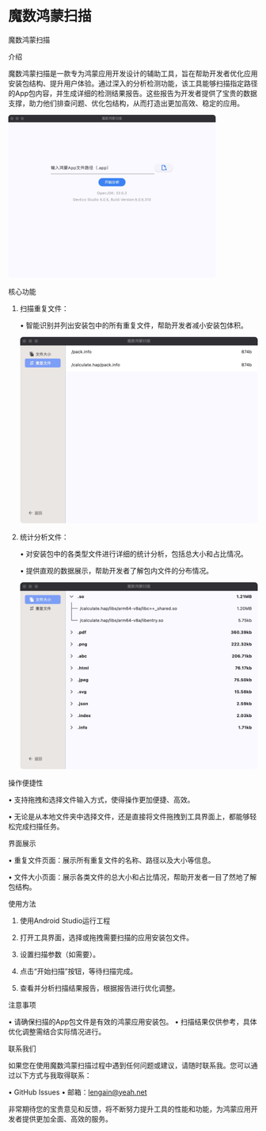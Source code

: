 # 魔数鸿蒙扫描

魔数鸿蒙扫描

介绍

魔数鸿蒙扫描是一款专为鸿蒙应用开发设计的辅助工具，旨在帮助开发者优化应用安装包结构、提升用户体验。通过深入的分析检测功能，该工具能够扫描指定路径的App包内容，并生成详细的检测结果报告。这些报告为开发者提供了宝贵的数据支撑，助力他们排查问题、优化包结构，从而打造出更加高效、稳定的应用。

<img title="" src="https://raw.githubusercontent.com/lengain/harmony_scan_tool/refs/heads/main/snapshot/1736427937339.jpg" alt="图片" data-align="center" width="419">

核心功能

1. 扫描重复文件：
   
   • 智能识别并列出安装包中的所有重复文件，帮助开发者减小安装包体积。
   
   <img title="" src="https://raw.githubusercontent.com/lengain/harmony_scan_tool/refs/heads/main/snapshot/1736427986886.jpg" alt="图片" width="527">

2. 统计分析文件：
   
   • 对安装包中的各类型文件进行详细的统计分析，包括总大小和占比情况。
   
   • 提供直观的数据展示，帮助开发者了解包内文件的分布情况。
   
   <img src="https://raw.githubusercontent.com/lengain/harmony_scan_tool/refs/heads/main/snapshot/1736427969411.jpg" title="" alt="图片" width="552">

操作便捷性

• 支持拖拽和选择文件输入方式，使得操作更加便捷、高效。

• 无论是从本地文件夹中选择文件，还是直接将文件拖拽到工具界面上，都能够轻松完成扫描任务。

界面展示

• 重复文件页面：展示所有重复文件的名称、路径以及大小等信息。

• 文件大小页面：展示各类文件的总大小和占比情况，帮助开发者一目了然地了解包结构。

使用方法

1. 使用Android Studio运行工程

2. 打开工具界面，选择或拖拽需要扫描的应用安装包文件。

3. 设置扫描参数（如需要）。

4. 点击“开始扫描”按钮，等待扫描完成。

5. 查看并分析扫描结果报告，根据报告进行优化调整。

注意事项

• 请确保扫描的App包文件是有效的鸿蒙应用安装包。
• 扫描结果仅供参考，具体优化调整需结合实际情况进行。

联系我们

如果您在使用魔数鸿蒙扫描过程中遇到任何问题或建议，请随时联系我。您可以通过以下方式与我取得联系：

• GitHub Issues
• 邮箱：lengain@yeah.net

非常期待您的宝贵意见和反馈，将不断努力提升工具的性能和功能，为鸿蒙应用开发者提供更加全面、高效的服务。
